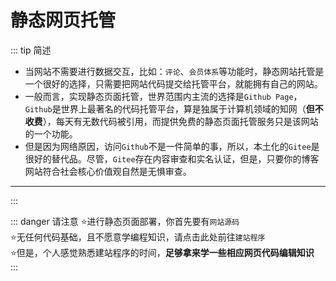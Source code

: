 # 静态网页托管

:::  tip 简述 

- 当网站不需要进行数据交互，比如：`评论`、`会员体系`等功能时，静态网站托管是一个很好的选择，只需要把网站代码提交给托管平台，就能拥有自己的网站。  
- 一般而言，实现静态页面托管，世界范围内主流的选择是`Github Page`，`Github`是世界上最著名的代码托管平台，算是独属于计算机领域的知网（**但不收费**），每天有无数代码被引用，而提供免费的静态页面托管服务只是该网站的一个功能。  
- 但是因为网络原因，访问`Github`不是一件简单的事，所以，本土化的`Gitee`是很好的替代品。尽管，`Gitee`存在内容审查和实名认证，但是，只要你的博客网站符合社会核心价值观自然是无惧审查。  
---

:::

::: danger 请注意 
:star:进行静态页面部署，你首先要有`网站源码`  
:star:无任何代码基础，且不愿意学编程知识，请点击此处前往`建站程序`  
:star:但是，个人感觉熟悉建站程序的时间，**足够拿来学一些相应网页代码编辑知识**  
:::


